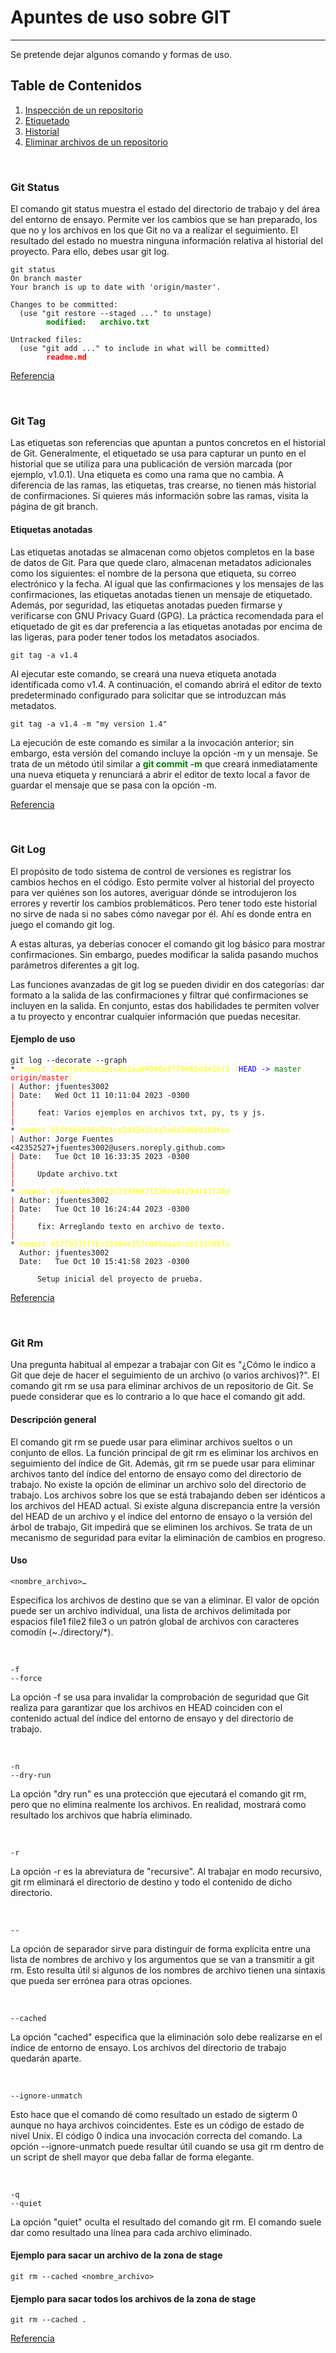 # Apuntes de uso sobre GIT
***
Se pretende dejar algunos comando y formas de uso.

## Table de Contenidos
1. [Inspección de un repositorio](#git-status)
2. [Etiquetado](#git-tag)
3. [Historial](#git-log)
4. [Eliminar archivos de un repositorio](#git-rm)

<p>&nbsp;</p>

<a name="git-status"></a>
### Git Status

El comando git status muestra el estado del directorio de trabajo y del área del entorno de ensayo. Permite ver los cambios que se han preparado, los que no y los archivos en los que Git no va a realizar el seguimiento. El resultado del estado no muestra ninguna información relativa al historial del proyecto. Para ello, debes usar git log.

<pre>
<code>git status
On branch master
Your branch is up to date with 'origin/master'.

Changes to be committed:
  (use "git restore --staged <file>..." to unstage)
        <span style="color: green; font-weight: bold;">modified:   archivo.txt</span>

Untracked files:
  (use "git add <file>..." to include in what will be committed)
        <span style="color: red; font-weight: bold;">readme.md</span></code>
</pre>

[Referencia](https://www.atlassian.com/es/git/tutorials/inspecting-a-repository)

<p>&nbsp;</p>

<a name="git-tag"></a>
### Git Tag

Las etiquetas son referencias que apuntan a puntos concretos en el historial de Git. Generalmente, el etiquetado se usa para capturar un punto en el historial que se utiliza para una publicación de versión marcada (por ejemplo, v1.0.1). Una etiqueta es como una rama que no cambia. A diferencia de las ramas, las etiquetas, tras crearse, no tienen más historial de confirmaciones. Si quieres más información sobre las ramas, visita la página de git branch.

#### Etiquetas anotadas
Las etiquetas anotadas se almacenan como objetos completos en la base de datos de Git. Para que quede claro, almacenan metadatos adicionales como los siguientes: el nombre de la persona que etiqueta, su correo electrónico y la fecha. Al igual que las confirmaciones y los mensajes de las confirmaciones, las etiquetas anotadas tienen un mensaje de etiquetado. Además, por seguridad, las etiquetas anotadas pueden firmarse y verificarse con GNU Privacy Guard (GPG). La práctica recomendada para el etiquetado de git es dar preferencia a las etiquetas anotadas por encima de las ligeras, para poder tener todos los metadatos asociados.

<pre>
<code>git tag -a v1.4</code>
</pre>

Al ejecutar este comando, se creará una nueva etiqueta anotada identificada como v1.4. A continuación, el comando abrirá el editor de texto predeterminado configurado para solicitar que se introduzcan más metadatos.

<pre>
<code>git tag -a v1.4 -m "my version 1.4"</code>
</pre>

La ejecución de este comando es similar a la invocación anterior; sin embargo, esta versión del comando incluye la opción -m y un mensaje. Se trata de un método útil similar a <span style="color: green; font-weight: bold;">git commit -m</span> que creará inmediatamente una nueva etiqueta y renunciará a abrir el editor de texto local a favor de guardar el mensaje que se pasa con la opción -m.

[Referencia](https://www.atlassian.com/es/git/tutorials/inspecting-a-repository/git-tag)

<p>&nbsp;</p>

<a name="git-log"></a>
### Git Log

El propósito de todo sistema de control de versiones es registrar los cambios hechos en el código. Esto permite volver al historial del proyecto para ver quiénes son los autores, averiguar dónde se introdujeron los errores y revertir los cambios problemáticos. Pero tener todo este historial no sirve de nada si no sabes cómo navegar por él. Ahí es donde entra en juego el comando git log.

A estas alturas, ya deberías conocer el comando git log básico para mostrar confirmaciones. Sin embargo, puedes modificar la salida pasando muchos parámetros diferentes a git log.

Las funciones avanzadas de git log se pueden dividir en dos categorías: dar formato a la salida de las confirmaciones y filtrar qué confirmaciones se incluyen en la salida. En conjunto, estas dos habilidades te permiten volver a tu proyecto y encontrar cualquier información que puedas necesitar.

#### Ejemplo de uso

<pre>
<code>git log --decorate --graph
* <span style="color: yellow">commit 1496f9af66d392c461aa84046e9f79e05d441b73 (</span><span style="color: blue">HEAD -> </span><span style="color: green">master</span><span style="color: yellow">,</span> <span style="color: red">origin/master</span><span style="color: yellow">)</span>
<span style="color: red">|</span> Author: jfuentes3002 <jfuentes3002@gmail.com>
<span style="color: red">|</span> Date:   Wed Oct 11 10:11:04 2023 -0300
<span style="color: red">|</span>
<span style="color: red">|</span>     feat: Varios ejemplos en archivos txt, py, ts y js.
<span style="color: red">|</span>
* <span style="color: yellow">commit 85ff0b6f36e811ce2833e3cea7a6a396b91b0fea</span>
<span style="color: red">|</span> Author: Jorge Fuentes <42352527+jfuentes3002@users.noreply.github.com>
<span style="color: red">|</span> Date:   Tue Oct 10 16:33:35 2023 -0300
<span style="color: red">|</span>
<span style="color: red">|</span>     Update archivo.txt
<span style="color: red">|</span>
* <span style="color: yellow">commit e74cce4b8afe23c239368713262e0429d141740d</span>
<span style="color: red">|</span> Author: jfuentes3002 <jfuentes3002@gmail.com>
<span style="color: red">|</span> Date:   Tue Oct 10 16:24:44 2023 -0300
<span style="color: red">|</span>
<span style="color: red">|</span>     fix: Arreglando texto en archivo de texto.
<span style="color: red">|</span>
* <span style="color: yellow">commit 45779335f7bc32384e397c0d5daa4ccb133208fe</span>
  Author: jfuentes3002 <jfuentes3002@gmail.com>
  Date:   Tue Oct 10 15:41:58 2023 -0300

      Setup inicial del proyecto de prueba.</code>
</pre>

[Referencia](https://www.atlassian.com/es/git/tutorials/git-log)

<p>&nbsp;</p>

<a name="git-rm"></a>
### Git Rm

Una pregunta habitual al empezar a trabajar con Git es "¿Cómo le indico a Git que deje de hacer el seguimiento de un archivo (o varios archivos)?". El comando git rm se usa para eliminar archivos de un repositorio de Git. Se puede considerar que es lo contrario a lo que hace el comando git add.

#### Descripción general
El comando git rm se puede usar para eliminar archivos sueltos o un conjunto de ellos. La función principal de git rm es eliminar los archivos en seguimiento del índice de Git. Además, git rm se puede usar para eliminar archivos tanto del índice del entorno de ensayo como del directorio de trabajo. No existe la opción de eliminar un archivo solo del directorio de trabajo. Los archivos sobre los que se está trabajando deben ser idénticos a los archivos del HEAD actual. Si existe alguna discrepancia entre la versión del HEAD de un archivo y el índice del entorno de ensayo o la versión del árbol de trabajo, Git impedirá que se eliminen los archivos. Se trata de un mecanismo de seguridad para evitar la eliminación de cambios en progreso.

#### Uso
<pre>
<code>&lt;nombre_archivo&gt;…​</code>
</pre>
Especifica los archivos de destino que se van a eliminar. El valor de opción puede ser un archivo individual, una lista de archivos delimitada por espacios file1 file2 file3 o un patrón global de archivos con caracteres comodín (~./directory/*).

<p>&nbsp;</p>
<pre>
<code>-f
--force​</code>
</pre>
La opción -f se usa para invalidar la comprobación de seguridad que Git realiza para garantizar que los archivos en HEAD coinciden con el contenido actual del índice del entorno de ensayo y del directorio de trabajo.

<p>&nbsp;</p>
<pre>
<code>-n
--dry-run​</code>
</pre>
La opción "dry run" es una protección que ejecutará el comando git rm, pero que no elimina realmente los archivos. En realidad, mostrará como resultado los archivos que habría eliminado.

<p>&nbsp;</p>
<pre>
<code>-r​</code>
</pre>
La opción -r es la abreviatura de "recursive". Al trabajar en modo recursivo, git rm eliminará el directorio de destino y todo el contenido de dicho directorio.

<p>&nbsp;</p>
<pre>
<code>--</code>
</pre>
La opción de separador sirve para distinguir de forma explícita entre una lista de nombres de archivo y los argumentos que se van a transmitir a git rm. Esto resulta útil si algunos de los nombres de archivo tienen una sintaxis que pueda ser errónea para otras opciones.

<p>&nbsp;</p>
<pre>
<code>--cached</code>
</pre>
La opción "cached" especifica que la eliminación solo debe realizarse en el índice de entorno de ensayo. Los archivos del directorio de trabajo quedarán aparte.

<p>&nbsp;</p>
<pre>
<code>--ignore-unmatch</code>
</pre>
Esto hace que el comando dé como resultado un estado de sigterm 0 aunque no haya archivos coincidentes. Este es un código de estado de nivel Unix. El código 0 indica una invocación correcta del comando. La opción --ignore-unmatch puede resultar útil cuando se usa git rm dentro de un script de shell mayor que deba fallar de forma elegante.

<p>&nbsp;</p>
<pre>
<code>-q
--quiet</code>
</pre>
La opción "quiet" oculta el resultado del comando git rm. El comando suele dar como resultado una línea para cada archivo eliminado.

#### Ejemplo para sacar un archivo de la zona de stage

<pre>
<code>git rm --cached &lt;nombre_archivo&gt;</code>
</pre>

#### Ejemplo para sacar todos los archivos de la zona de stage

<pre>
<code>git rm --cached .</code>
</pre>

[Referencia](https://www.atlassian.com/es/git/tutorials/undoing-changes/git-rm)


